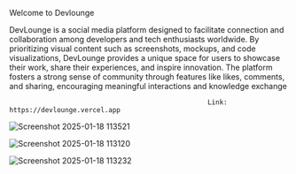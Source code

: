 Welcome to Devlounge

DevLounge is a social media platform designed to facilitate connection and collaboration among developers and tech enthusiasts worldwide. By prioritizing visual content such as screenshots, mockups, and code visualizations, DevLounge provides a unique space for users to showcase their work, share their experiences, and inspire innovation. The platform fosters a strong sense of community through features like likes, comments, and sharing, encouraging meaningful interactions and knowledge exchange

                                                      Link: https://devlounge.vercel.app

![Screenshot 2025-01-18 113521](https://github.com/user-attachments/assets/c9ef3c3c-3c8b-422d-8c7e-260666f3dcdc)


![Screenshot 2025-01-18 113120](https://github.com/user-attachments/assets/0fd3500e-8331-418a-9938-07ddf408513b)

![Screenshot 2025-01-18 113232](https://github.com/user-attachments/assets/c32ba368-85a0-49f2-a83c-7cc05787b589)

